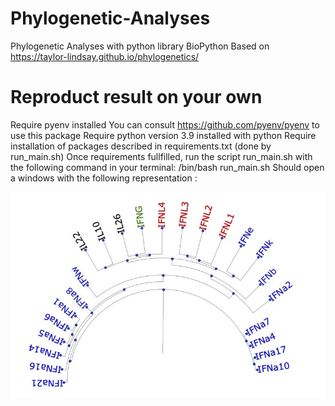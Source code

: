 # Phylogenetic-Analyses
Phylogenetic Analyses with python library BioPython
Based on https://taylor-lindsay.github.io/phylogenetics/

# Reproduct result on your own
Require pyenv installed 
You can consult https://github.com/pyenv/pyenv to use this package
Require python version 3.9 installed with python
Require installation of packages described in requirements.txt (done by run_main.sh)
Once requirements fullfilled, run the script run_main.sh with the following command in your terminal:
/bin/bash run_main.sh
Should open a windows with the following representation :

![Screenshot](Phylogenetic-Analyses.jpg)
